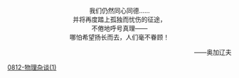 

<center>我们仍然同心同德……</center>
<center>并将再度踏上孤独而忧伤的征途，</center>
<center>不倦地呼号真理——</center>
<center>哪怕希望扬长而去，人们毫不眷顾！</center>
<p align="right">——奥加辽夫</p>

[0812-物理杂谈(1)](2021-08-12-物理杂谈.md)

